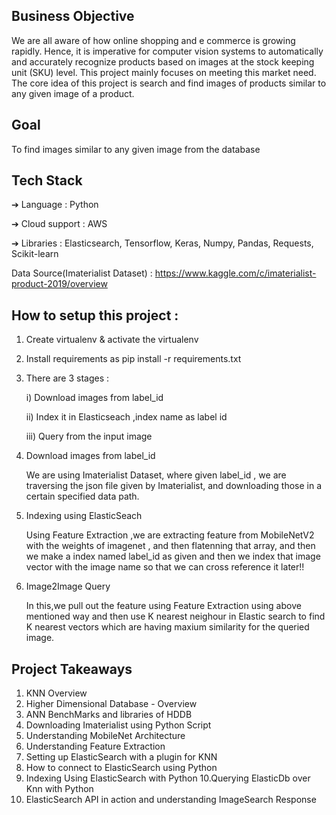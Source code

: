 ## Business Objective

We are all aware of how online shopping and e commerce is growing rapidly. Hence,
it is imperative for computer vision systems to automatically and accurately
recognize products based on images at the stock keeping unit (SKU) level. This
project mainly focuses on meeting this market need. The core idea of this project is
search and find images of products similar to any given image of a product.

## Goal
To find images similar to any given image from the database

## Tech Stack
➔ Language : Python                                        

➔ Cloud support : AWS                                          

➔ Libraries : Elasticsearch, Tensorflow, Keras, Numpy, Pandas, Requests,
Scikit-learn


Data Source(Imaterialist Dataset) : https://www.kaggle.com/c/imaterialist-product-2019/overview 


## How to setup this project :
  1) Create virtualenv & activate the virtualenv 
  2) Install requirements as pip install -r requirements.txt
  3) There are 3 stages :
  
     i) Download images from label_id
     
     ii) Index it in Elasticseach ,index name as label id 
     
     iii) Query from the input image 



1) Download images from label_id
                                                                   
    We are using Imaterialist Dataset, where given label_id , we are traversing the json file given by Imaterialist,
   and downloading those in a certain specified data path.
   
2) Indexing using ElasticSeach

    Using Feature Extraction ,we are extracting feature from MobileNetV2 with the weights of imagenet ,
   and then flatenning that array, and then we make a index named label_id as given and then we index that image vector 
   with the image name so that we can cross reference it later!!
   
3) Image2Image Query

    In this,we pull out the feature using Feature Extraction using above mentioned way and then use K nearest neighour
    in Elastic search to find K nearest vectors which are having maxium similarity for the queried image.
   
## Project Takeaways
1. KNN Overview
2. Higher Dimensional Database - Overview
3. ANN BenchMarks and libraries of HDDB
4. Downloading Imaterialist using Python Script
5. Understanding MobileNet Architecture
6. Understanding Feature Extraction
7. Setting up ElasticSearch with a plugin for KNN
8. How to connect to ElasticSearch using Python
9. Indexing Using ElasticSearch with Python
10.Querying ElasticDb over Knn with Python
11. ElasticSearch API in action and understanding ImageSearch Response
    
